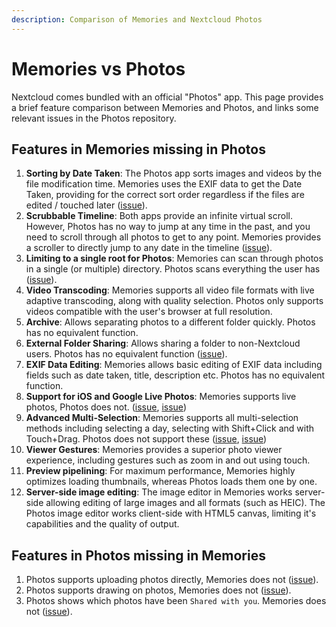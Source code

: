 ```yaml
---
description: Comparison of Memories and Nextcloud Photos
---
```


# Memories vs Photos

Nextcloud comes bundled with an official "Photos" app. This page provides a brief feature comparison between Memories and Photos, and links some relevant issues in the Photos repository.

## Features in Memories missing in Photos

1. **Sorting by Date Taken**: The Photos app sorts images and videos by the file modification time. Memories uses the EXIF data to get the Date Taken, providing for the correct sort order regardless if the files are edited / touched later ([issue](https://github.com/nextcloud/photos/issues/87)).
1. **Scrubbable Timeline**: Both apps provide an infinite virtual scroll. However, Photos has no way to jump at any time in the past, and you need to scroll through all photos to get to any point. Memories provides a scroller to directly jump to any date in the timeline ([issue](https://github.com/nextcloud/photos/issues/426)).
1. **Limiting to a single root for Photos**: Memories can scan through photos in a single (or multiple) directory. Photos scans everything the user has ([issue](https://github.com/nextcloud/photos/issues/141)).
1. **Video Transcoding**: Memories supports all video file formats with live adaptive transcoding, along with quality selection. Photos only supports videos compatible with the user's browser at full resolution.
1. **Archive**: Allows separating photos to a different folder quickly. Photos has no equivalent function.
1. **External Folder Sharing**: Allows sharing a folder to non-Nextcloud users. Photos has no equivalent function ([issue](https://github.com/nextcloud/photos/issues/236)).
1. **EXIF Data Editing**: Memories allows basic editing of EXIF data including fields such as date taken, title, description etc. Photos has no equivalent function.
1. **Support for iOS and Google Live Photos**: Memories supports live photos, Photos does not. ([issue](https://github.com/nextcloud/photos/issues/344), [issue](https://github.com/nextcloud/photos/issues/365))
1. **Advanced Multi-Selection**: Memories supports all multi-selection methods including selecting a day, selecting with Shift+Click and with Touch+Drag. Photos does not support these ([issue](https://github.com/nextcloud/photos/issues/1154), [issue](https://github.com/nextcloud/photos/issues/83))
1. **Viewer Gestures**: Memories provides a superior photo viewer experience, including gestures such as zoom in and out using touch.
1. **Preview pipelining**: For maximum performance, Memories highly optimizes loading thumbnails, whereas Photos loads them one by one.
1. **Server-side image editing**: The image editor in Memories works server-side allowing editing of large images and all formats (such as HEIC). The Photos image editor works client-side with HTML5 canvas, limiting it's capabilities and the quality of output.

## Features in Photos missing in Memories

1. Photos supports uploading photos directly, Memories does not ([issue](https://github.com/pulsejet/memories/issues/69)).
1. Photos supports drawing on photos, Memories does not ([issue](https://github.com/pulsejet/memories/issues/785)).
1. Photos shows which photos have been `Shared with you`. Memories does not ([issue](https://github.com/pulsejet/memories/issues/787)).

